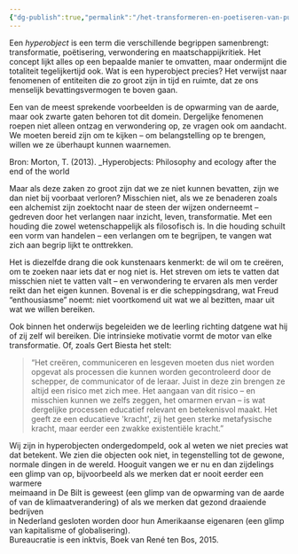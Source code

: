 ```yaml
---
{"dg-publish":true,"permalink":"/het-transformeren-en-poetiseren-van-puin/hyper-object/","dgPassFrontmatter":true}
---
```


Een _hyperobject_ is een term die verschillende begrippen samenbrengt: transformatie, poëtisering, verwondering en maatschappijkritiek. Het concept lijkt alles op een bepaalde manier te omvatten, maar ondermijnt die totaliteit tegelijkertijd ook. Wat is een hyperobject precies? Het verwijst naar fenomenen of entiteiten die zo groot zijn in tijd en ruimte, dat ze ons menselijk bevattingsvermogen te boven gaan.

Een van de meest sprekende voorbeelden is de opwarming van de aarde, maar ook zwarte gaten behoren tot dit domein. Dergelijke fenomenen roepen niet alleen ontzag en verwondering op, ze vragen ook om aandacht. We moeten bereid zijn om te kijken – om belangstelling op te brengen, willen we ze überhaupt kunnen waarnemen.

 Bron: Morton, T. (2013). _Hyperobjects: Philosophy and ecology after the end of the world

Maar als deze zaken zo groot zijn dat we ze niet kunnen bevatten, zijn we dan niet bij voorbaat verloren? Misschien niet, als we ze benaderen zoals een alchemist zijn zoektocht naar de steen der wijzen onderneemt – gedreven door het verlangen naar inzicht, leven, transformatie. Met een houding die zowel wetenschappelijk als filosofisch is. In die houding schuilt een vorm van handelen – een verlangen om te begrijpen, te vangen wat zich aan begrip lijkt te onttrekken.

Het is diezelfde drang die ook kunstenaars kenmerkt: de wil om te creëren, om te zoeken naar iets dat er nog niet is. Het streven om iets te vatten dat misschien niet te vatten valt – en verwondering te ervaren als men verder reikt dan het eigen kunnen. Bovenal is er die scheppingsdrang, wat Freud “enthousiasme” noemt: niet voortkomend uit wat we al bezitten, maar uit wat we willen bereiken.

Ook binnen het onderwijs begeleiden we de leerling richting datgene wat hij of zij zelf wil bereiken. Die intrinsieke motivatie vormt de motor van elke transformatie. Of, zoals Gert Biesta het stelt:

> “Het creëren, communiceren en lesgeven moeten dus niet worden opgevat als processen die kunnen worden gecontroleerd door de schepper, de communicator of de leraar. Juist in deze zin brengen ze altijd een risico met zich mee. Het aangaan van dit risico – en misschien kunnen we zelfs zeggen, het omarmen ervan – is wat dergelijke processen educatief relevant en betekenisvol maakt. Het geeft ze een educatieve 'kracht', zij het geen sterke metafysische kracht, maar eerder een zwakke existentiële kracht.”

Wij zijn in hyperobjecten ondergedompeld, ook al weten we niet precies wat dat betekent. We zien die objecten ook niet, in tegenstelling tot de gewone,  
normale dingen in de wereld. Hooguit vangen we er nu en dan zijdelings een glimp van op, bijvoorbeeld als we merken dat er nooit eerder een warmere  
meimaand in De Bilt is geweest (een glimp van de opwarming van de aarde of van de klimaatverandering) of als we merken dat gezond draaiende bedrijven  
in Nederland gesloten worden door hun Amerikaanse eigenaren (een glimp van kapitalisme of globalisering).  
Bureaucratie is een inktvis, Boek van René ten Bos, 2015.